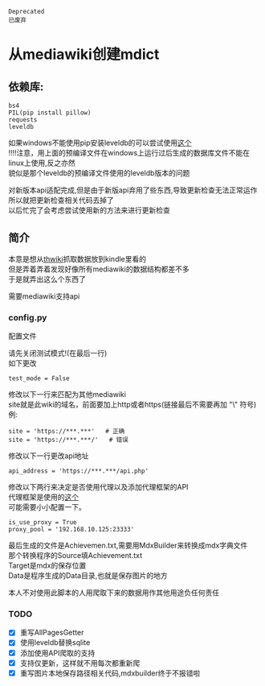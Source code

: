`Deprecated`\
`已废弃`

# 从mediawiki创建mdict

## 依赖库:
	
	bs4
	PIL(pip install pillow)
	requests
	leveldb

如果windows不能使用pip安装leveldb的可以尝试使用[这个](https://github.com/happynear/py-leveldb-windows/)\
!!!!注意，用上面的预编译文件在windows上运行过后生成的数据库文件不能在linux上使用,反之亦然\
貌似是那个leveldb的预编译文件使用的leveldb版本的问题

对新版本api适配完成,但是由于新版api弃用了些东西,导致更新检查无法正常运作\
所以就把更新检查相关代码去掉了\
以后忙完了会考虑尝试使用新的方法来进行更新检查

## 简介

本意是想从[thwiki](http://thwiki.cc)抓取数据放到kindle里看的\
但是弄着弄着发现好像所有mediawiki的数据结构都差不多\
于是就弄出这么个东西了

需要mediawiki支持api

### config.py

配置文件

请先关闭测试模式!(在最后一行)\
如下更改

    test_mode = False

修改以下一行来匹配为其他mediawiki\
site就是此wiki的域名，前面要加上http或者https(链接最后不需要再加 "\\" 符号)\
例:

	site = 'https://***.***'   # 正确
	site = 'https://***.***/'   # 错误

修改以下一行更改api地址
    
    api_address = 'https://***.***/api.php'

修改以下两行来决定是否使用代理以及添加代理框架的API\
代理框架是使用的[这个](https://github.com/jhao104/proxy_pool)\
可能需要小小配置一下。

    is_use_proxy = True
    proxy_pool = '192.168.10.125:23333'
    
最后生成的文件是Achievemen.txt,需要用MdxBuilder来转换成mdx字典文件\
那个转换程序的Source填Achievement.txt\
Target是mdx的保存位置\
Data是程序生成的Data目录,也就是保存图片的地方


本人不对使用此脚本的人用爬取下来的数据用作其他用途负任何责任

### TODO

- [x] 重写AllPagesGetter
- [x] 使用leveldb替换sqlite
- [x] 添加使用API爬取的支持
- [x] 支持仅更新，这样就不用每次都重新爬
- [x] 重写图片本地保存路径相关代码,mdxbuilder终于不报错啦
